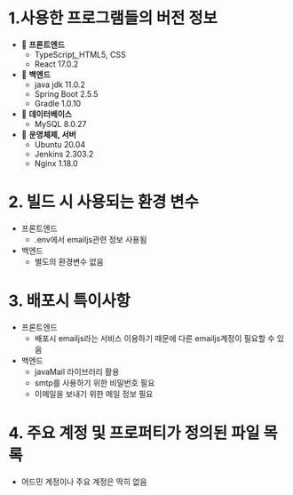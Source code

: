 # 1.사용한 프로그램들의 버전 정보

- 💎 **프론트엔드**      
  - TypeScrip[t, ](http://socket.io:2/)HTML5, CSS
  - React 17.0.2 
- 👑 **백엔드**       
  -  java jdk 11.0.2
  -  Spring Boot 2.5.5
  -  Gradle 1.0.10
- 🌸 **데이터베이스** 
  - MySQL 8.0.27
- 🌳 **운영체제, 서버** 
  - Ubuntu 20.04
  - Jenkins 2.303.2
  - Nginx 1.18.0

# 2. 빌드 시 사용되는 환경 변수

- 프론트엔드
  - .env에서 emailjs관련 정보 사용됨
- 백엔드
  - 별도의 환경변수 없음

# 3. 배포시 특이사항

- 프론트엔드
  - 배포시 emailjs라는 서비스 이용하기 때문에 다른 emailjs계정이 필요할 수 있음
- 백엔드
  - javaMail 라이브러리 활용
  - smtp를 사용하기 위한 비밀번호 필요
  - 이메일을 보내기 위한 메일 정보 필요


# 4. 주요 계정 및 프로퍼티가 정의된 파일 목록

- 어드민 계정이나 주요 계정은 딱히 없음